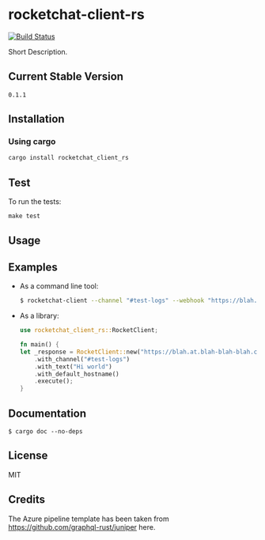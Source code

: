 # rocketchat-client-rs

[![Build Status](https://dev.azure.com/asrivascs/asrivascs/_apis/build/status/ansrivas.rocketchat-client-rs?branchName=master)](https://dev.azure.com/asrivascs/asrivascs/_build/latest?definitionId=2&branchName=master)

Short Description.

## Current Stable Version

```
0.1.1
```

## Installation

### Using cargo

```bash
cargo install rocketchat_client_rs
```

## Test

To run the tests:

`make test`

## Usage

## Examples
- As a command line tool:
  ```bash
  $ rocketchat-client --channel "#test-logs" --webhook "https://blah.at.blah-blah-blah.com" --text "hi"
  ```

- As a library:
  ```rust
  use rocketchat_client_rs::RocketClient;

  fn main() {
  let _response = RocketClient::new("https://blah.at.blah-blah-blah.com")
      .with_channel("#test-logs")
      .with_text("Hi world")
      .with_default_hostname()
      .execute();
  }
  ```


## Documentation
  ```
  $ cargo doc --no-deps
  ```

## License
MIT

## Credits
The Azure pipeline template has been taken from https://github.com/graphql-rust/juniper here.
